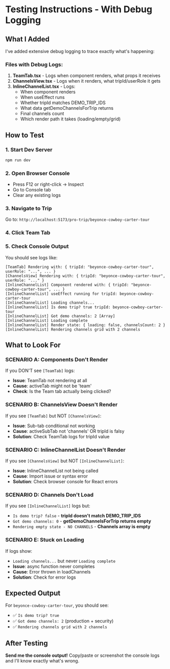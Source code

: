 # Testing Instructions - With Debug Logging

## What I Added

I've added extensive debug logging to trace exactly what's happening:

### Files with Debug Logs:
1. **TeamTab.tsx** - Logs when component renders, what props it receives
2. **ChannelsView.tsx** - Logs when it renders, what tripId/userRole it gets
3. **InlineChannelList.tsx** - Logs:
   - When component renders
   - When useEffect runs
   - Whether tripId matches DEMO_TRIP_IDS
   - What data getDemoChannelsForTrip returns
   - Final channels count
   - Which render path it takes (loading/empty/grid)

## How to Test

### 1. Start Dev Server
```bash
npm run dev
```

### 2. Open Browser Console
- Press F12 or right-click → Inspect
- Go to Console tab
- Clear any existing logs

### 3. Navigate to Trip
Go to: `http://localhost:5173/pro-trip/beyonce-cowboy-carter-tour`

### 4. Click Team Tab

### 5. Check Console Output

You should see logs like:
```
[TeamTab] Rendering with: { tripId: "beyonce-cowboy-carter-tour", userRole: "...", ... }
[ChannelsView] Rendering with: { tripId: "beyonce-cowboy-carter-tour", userRole: "..." }
[InlineChannelList] Component rendered with: { tripId: "beyonce-cowboy-carter-tour", ... }
[InlineChannelList] useEffect running for tripId: beyonce-cowboy-carter-tour
[InlineChannelList] Loading channels...
[InlineChannelList] Is demo trip? true tripId: beyonce-cowboy-carter-tour
[InlineChannelList] Got demo channels: 2 [Array]
[InlineChannelList] Loading complete
[InlineChannelList] Render state: { loading: false, channelsCount: 2 }
[InlineChannelList] Rendering channels grid with 2 channels
```

## What to Look For

### SCENARIO A: Components Don't Render
If you DON'T see `[TeamTab]` logs:
- **Issue**: TeamTab not rendering at all
- **Cause**: activeTab might not be 'team'
- **Check**: Is the Team tab actually being clicked?

### SCENARIO B: ChannelsView Doesn't Render
If you see `[TeamTab]` but NOT `[ChannelsView]`:
- **Issue**: Sub-tab conditional not working
- **Cause**: activeSubTab not 'channels' OR tripId is falsy
- **Solution**: Check TeamTab logs for tripId value

### SCENARIO C: InlineChannelList Doesn't Render
If you see `[ChannelsView]` but NOT `[InlineChannelList]`:
- **Issue**: InlineChannelList not being called
- **Cause**: Import issue or syntax error
- **Solution**: Check browser console for React errors

### SCENARIO D: Channels Don't Load
If you see `[InlineChannelList]` logs but:
- `Is demo trip? false` - **tripId doesn't match DEMO_TRIP_IDS**
- `Got demo channels: 0` - **getDemoChannelsForTrip returns empty**
- `Rendering empty state - NO CHANNELS` - **Channels array is empty**

### SCENARIO E: Stuck on Loading
If logs show:
- `Loading channels...` but never `Loading complete`
- **Issue**: async function never completes
- **Cause**: Error thrown in loadChannels
- **Solution**: Check for error logs

## Expected Output

For `beyonce-cowboy-carter-tour`, you should see:
- ✅ `Is demo trip? true`
- ✅ `Got demo channels: 2` (production + security)
- ✅ `Rendering channels grid with 2 channels`

## After Testing

**Send me the console output!** Copy/paste or screenshot the console logs and I'll know exactly what's wrong.
